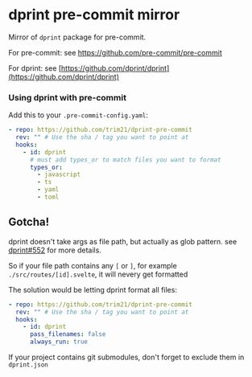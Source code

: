 # dprint pre-commit mirror

Mirror of `dprint` package for pre-commit.

For pre-commit: see https://github.com/pre-commit/pre-commit

For dprint: see [https://github.com/dprint/dprint](https://github.com/dprint/dprint)

### Using dprint with pre-commit

Add this to your `.pre-commit-config.yaml`:

```yaml
- repo: https://github.com/trim21/dprint-pre-commit
  rev: "" # Use the sha / tag you want to point at
  hooks:
    - id: dprint
      # must add types_or to match files you want to format
      types_or:
        - javascript
        - ts
        - yaml
        - toml
```

## Gotcha!

dprint doesn't take args as file path, but actually as glob pattern. see [dprint#552](https://github.com/dprint/dprint/issues/552) for more details.

So if your file path contains any `[` or `]`,
for example `./src/routes/[id].svelte`,
it will nevery get formatted

The solution would be letting dprint format all files:

```yaml
- repo: https://github.com/trim21/dprint-pre-commit
  rev: "" # Use the sha / tag you want to point at
  hooks:
    - id: dprint
      pass_filenames: false
      always_run: true
```

If your project contains git submodules, don't forget to exclude them in `dprint.json`
